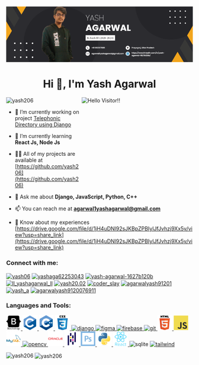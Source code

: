 ![logo](https://github.com/yash206/yash206/blob/main/bann.png)

<h1 align="center">Hi 👋, I'm Yash Agarwal</h1>

<img align="right" alt="Hello Visitor!!" width="300" height="250" src="https://enacteservices.com/wp-content/themes/twentytwenty/images/hire-developer/animation_500_l4zc9j5g.gif">

<p align="left"> <img src="https://komarev.com/ghpvc/?username=yash-206&label=Profile%20views&color=0e75b6&style=flat" alt="yash206" /> </p>

- 🔭 I’m currently working on project [Telephonic Directory using Django](https://github.com/yash206/Telephonic-Diary-using-Django.git)

- 🌱 I’m currently learning **React Js, Node Js**

- 👨‍💻 All of my projects are available at [https://github.com/yash206](https://github.com/yash206)

- 💬 Ask me about **Django, JavaScript, Python, C++**

- 📫 You can reach me at **agarwal1yashagarwal@gmail.com**

- 📄 Know about my experiences [https://drive.google.com/file/d/1jH4uDNl92sJKBpZPBIylJfJvhzj9Xx5v/view?usp=share_link](https://drive.google.com/file/d/1jH4uDNl92sJKBpZPBIylJfJvhzj9Xx5v/view?usp=share_link)

<h3 align="left">Connect with me:</h3>
<p align="left">
<a href="https://dev.to/yash06" target="blank"><img align="center" src="https://raw.githubusercontent.com/rahuldkjain/github-profile-readme-generator/master/src/images/icons/Social/devto.svg" alt="yash06" height="30" width="40" /></a>
<a href="https://twitter.com/yashaga62253043" target="blank"><img align="center" src="https://raw.githubusercontent.com/rahuldkjain/github-profile-readme-generator/master/src/images/icons/Social/twitter.svg" alt="yashaga62253043" height="30" width="40" /></a>
<a href="https://linkedin.com/in/yash-agarwal-1627b120b" target="blank"><img align="center" src="https://raw.githubusercontent.com/rahuldkjain/github-profile-readme-generator/master/src/images/icons/Social/linked-in-alt.svg" alt="yash-agarwal-1627b120b" height="30" width="40" /></a>
<a href="https://kaggle.com/ll_yashagarwal_ll" target="blank"><img align="center" src="https://raw.githubusercontent.com/rahuldkjain/github-profile-readme-generator/master/src/images/icons/Social/kaggle.svg" alt="ll_yashagarwal_ll" height="30" width="40" /></a>
<a href="https://instagram.com/yash20.02" target="blank"><img align="center" src="https://raw.githubusercontent.com/rahuldkjain/github-profile-readme-generator/master/src/images/icons/Social/instagram.svg" alt="yash20.02" height="30" width="40" /></a>
<a href="https://www.codechef.com/users/coder_slay" target="blank"><img align="center" src="https://cdn.jsdelivr.net/npm/simple-icons@3.1.0/icons/codechef.svg" alt="coder_slay" height="30" width="40" /></a>
<a href="https://www.hackerrank.com/agarwalyash91201" target="blank"><img align="center" src="https://raw.githubusercontent.com/rahuldkjain/github-profile-readme-generator/master/src/images/icons/Social/hackerrank.svg" alt="agarwalyash91201" height="30" width="40" /></a>
<a href="https://www.leetcode.com/yash_a" target="blank"><img align="center" src="https://raw.githubusercontent.com/rahuldkjain/github-profile-readme-generator/master/src/images/icons/Social/leet-code.svg" alt="yash_a" height="30" width="40" /></a>
<a href="https://auth.geeksforgeeks.org/user/agarwalyash9120076911" target="blank"><img align="center" src="https://raw.githubusercontent.com/rahuldkjain/github-profile-readme-generator/master/src/images/icons/Social/geeks-for-geeks.svg" alt="agarwalyash9120076911" height="30" width="40" /></a>
</p>

<h3 align="left">Languages and Tools:</h3>
<p align="left"> <a href="https://getbootstrap.com" target="_blank" rel="noreferrer"> <img src="https://raw.githubusercontent.com/devicons/devicon/master/icons/bootstrap/bootstrap-plain-wordmark.svg" alt="bootstrap" width="40" height="40"/> </a> <a href="https://www.cprogramming.com/" target="_blank" rel="noreferrer"> <img src="https://raw.githubusercontent.com/devicons/devicon/master/icons/c/c-original.svg" alt="c" width="40" height="40"/> </a> <a href="https://www.w3schools.com/cpp/" target="_blank" rel="noreferrer"> <img src="https://raw.githubusercontent.com/devicons/devicon/master/icons/cplusplus/cplusplus-original.svg" alt="cplusplus" width="40" height="40"/> </a> <a href="https://www.w3schools.com/css/" target="_blank" rel="noreferrer"> <img src="https://raw.githubusercontent.com/devicons/devicon/master/icons/css3/css3-original-wordmark.svg" alt="css3" width="40" height="40"/> </a> <a href="https://www.djangoproject.com/" target="_blank" rel="noreferrer"> <img src="https://cdn.worldvectorlogo.com/logos/django.svg" alt="django" width="40" height="40"/> </a> <a href="https://www.figma.com/" target="_blank" rel="noreferrer"> <img src="https://www.vectorlogo.zone/logos/figma/figma-icon.svg" alt="figma" width="40" height="40"/> </a> <a href="https://firebase.google.com/" target="_blank" rel="noreferrer"> <img src="https://www.vectorlogo.zone/logos/firebase/firebase-icon.svg" alt="firebase" width="40" height="40"/> </a> <a href="https://git-scm.com/" target="_blank" rel="noreferrer"> <img src="https://www.vectorlogo.zone/logos/git-scm/git-scm-icon.svg" alt="git" width="40" height="40"/> </a> <a href="https://www.w3.org/html/" target="_blank" rel="noreferrer"> <img src="https://raw.githubusercontent.com/devicons/devicon/master/icons/html5/html5-original-wordmark.svg" alt="html5" width="40" height="40"/> </a> <a href="https://developer.mozilla.org/en-US/docs/Web/JavaScript" target="_blank" rel="noreferrer"> <img src="https://raw.githubusercontent.com/devicons/devicon/master/icons/javascript/javascript-original.svg" alt="javascript" width="40" height="40"/> </a> <a href="https://www.mysql.com/" target="_blank" rel="noreferrer"> <img src="https://raw.githubusercontent.com/devicons/devicon/master/icons/mysql/mysql-original-wordmark.svg" alt="mysql" width="40" height="40"/> </a> <a href="https://opencv.org/" target="_blank" rel="noreferrer"> <img src="https://www.vectorlogo.zone/logos/opencv/opencv-icon.svg" alt="opencv" width="40" height="40"/> </a> <a href="https://www.oracle.com/" target="_blank" rel="noreferrer"> <img src="https://raw.githubusercontent.com/devicons/devicon/master/icons/oracle/oracle-original.svg" alt="oracle" width="40" height="40"/> </a> <a href="https://pandas.pydata.org/" target="_blank" rel="noreferrer"> <img src="https://raw.githubusercontent.com/devicons/devicon/2ae2a900d2f041da66e950e4d48052658d850630/icons/pandas/pandas-original.svg" alt="pandas" width="40" height="40"/> </a> <a href="https://www.photoshop.com/en" target="_blank" rel="noreferrer"> <img src="https://raw.githubusercontent.com/devicons/devicon/master/icons/photoshop/photoshop-line.svg" alt="photoshop" width="40" height="40"/> </a> <a href="https://www.python.org" target="_blank" rel="noreferrer"> <img src="https://raw.githubusercontent.com/devicons/devicon/master/icons/python/python-original.svg" alt="python" width="40" height="40"/> </a> <a href="https://reactjs.org/" target="_blank" rel="noreferrer"> <img src="https://raw.githubusercontent.com/devicons/devicon/master/icons/react/react-original-wordmark.svg" alt="react" width="40" height="40"/> </a> <img src="https://www.vectorlogo.zone/logos/sqlite/sqlite-icon.svg" alt="sqlite" width="40" height="40"/> </a> <a href="https://tailwindcss.com/" target="_blank" rel="noreferrer"> <img src="https://www.vectorlogo.zone/logos/tailwindcss/tailwindcss-icon.svg" alt="tailwind" width="40" height="40"/> </a> </p>

<p><img align="left" src="https://github-readme-stats.vercel.app/api/top-langs?username=yash206&show_icons=true&locale=en&layout=compact" alt="yash206" /></p>
<p>&nbsp;<img align="center" src="https://github-readme-stats.vercel.app/api?username=yash206&show_icons=true&locale=en" alt="yash206" /></p>
